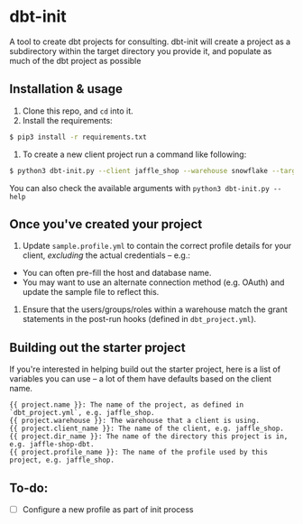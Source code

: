# dbt-init
A tool to create dbt projects for consulting.
dbt-init will create a project as a subdirectory within the target directory you
provide it, and populate as much of the dbt project as possible

## Installation & usage
1. Clone this repo, and `cd` into it.
1. Install the requirements:
```bash
$ pip3 install -r requirements.txt
```
1. To create a new client project run a command like following:
```bash
$ python3 dbt-init.py --client jaffle_shop --warehouse snowflake --target_dir ~/clients/
```
You can also check the available arguments with `python3 dbt-init.py --help`

## Once you've created your project
1. Update `sample.profile.yml` to contain the correct profile details for your
client, _excluding_ the actual credentials – e.g.:
 * You can often pre-fill the host and database name.
 * You may want to use an alternate connection method (e.g. OAuth) and update
 the sample file to reflect this.
1. Ensure that the users/groups/roles within a warehouse match the grant
statements in the post-run hooks (defined in `dbt_project.yml`).

## Building out the starter project
If you're interested in helping build out the starter project, here is a list of
variables you can use – a lot of them have defaults based on the client name.
```
{{ project.name }}: The name of the project, as defined in `dbt_project.yml`, e.g. jaffle_shop.
{{ project.warehouse }}: The warehouse that a client is using.
{{ project.client_name }}: The name of the client, e.g. jaffle_shop.
{{ project.dir_name }}: The name of the directory this project is in, e.g. jaffle-shop-dbt.
{{ project.profile_name }}: The name of the profile used by this project, e.g. jaffle_shop.
```

## To-do:
- [ ] Configure a new profile as part of init process
